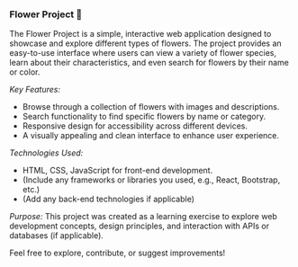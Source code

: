 ### Flower Project 🌸

The Flower Project is a simple, interactive web application designed to showcase and explore different types of flowers. The project provides an easy-to-use interface where users can view a variety of flower species, learn about their characteristics, and even search for flowers by their name or color.

*Key Features:*
- Browse through a collection of flowers with images and descriptions.
- Search functionality to find specific flowers by name or category.
- Responsive design for accessibility across different devices.
- A visually appealing and clean interface to enhance user experience.

*Technologies Used:*
- HTML, CSS, JavaScript for front-end development.
- (Include any frameworks or libraries you used, e.g., React, Bootstrap, etc.)
- (Add any back-end technologies if applicable)

*Purpose:*
This project was created as a learning exercise to explore web development concepts, design principles, and interaction with APIs or databases (if applicable).

Feel free to explore, contribute, or suggest improvements!
